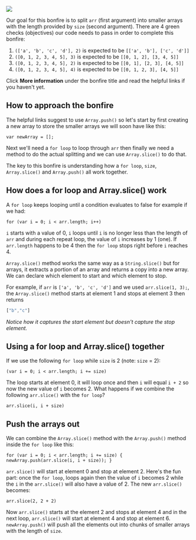 ![](http://i.imgur.com/CuXtGin.jpg)

Our goal for this bonfire is to split `arr` (first argument) into smaller arrays with the length provided by `size` (second argument). There are 4 green checks (objectives) our code needs to pass in order to complete this bonfire:

1. `(['a', 'b', 'c', 'd'], 2)` is expected to be `[['a', 'b'], ['c', 'd']]`
2. `([0, 1, 2, 3, 4, 5], 3)` is expected to be `[[0, 1, 2], [3, 4, 5]]`
3. `([0, 1, 2, 3, 4, 5], 2)` is expected to be `[[0, 1], [2, 3], [4, 5]]`
4. `([0, 1, 2, 3, 4, 5], 4)` is expected to be `[[0, 1, 2, 3], [4, 5]]`

Click **More information** under the bonfire title and read the helpful links if you haven't yet. 
&nbsp;

## How to approach the bonfire

The helpful links suggest to use `Array.push()` so let's start by first creating a new array to store the smaller arrays we will soon have like this: 

    var newArray = [];

Next we'll need a `for loop` to loop through `arr` then finally we need a method to do the actual splitting and we can use `Array.slice()` to do that. 

The key to this bonfire is understanding how a `for loop`, `size`, `Array.slice()` and `Array.push()` all work together.
&nbsp;

## How does a for loop and Array.slice() work

A `for loop` keeps looping until a condition evaluates to false for example if we had: 

    for (var i = 0; i < arr.length; i++) 

`i` starts with a value of 0, `i` loops until `i` is no longer less than the length of `arr` and during each repeat loop, the value of `i` increases by 1 (one). If `arr.length` happens to be 4 then the `for loop` stops right before `i` reaches 4.

`Array.slice()` method works the same way as a `String.slice()` but for arrays, it extracts a portion of an array and returns a copy into a new array. We can declare which element to start and which element to stop. 

For example, if `arr` is `['a', 'b', 'c', 'd']` and we used `arr.slice(1, 3);`, the `Array.slice()` method starts at element 1 and stops at element 3 then returns 
```js
["b","c"]
``` 
_Notice how it captures the start element but doesn't capture the stop element._
&nbsp;

## Using a for loop and Array.slice() together

If we use the following `for loop` while `size` is 2 (note: `size` = 2):

    (var i = 0; i < arr.length; i += size)

The loop starts at element 0, it will loop once and then `i` will equal `i + 2` so now the new value of `i` becomes 2. What happens if we combine the following `arr.slice()` with the `for loop`?

    arr.slice(i, i + size)

## Push the arrays out 

We can combine the `Array.slice()` method with the `Array.push()` method inside the `for loop` like this:

    for (var i = 0; i < arr.length; i += size) {
    newArray.push(arr.slice(i, i + size)); }

`arr.slice()` will start at element 0 and stop at element 2. Here's the fun part: once the `for loop`, loops again then the value of `i` becomes 2 while the `i` in the `arr.slice()` will also have a value of 2. The new `arr.slice()` becomes:

    arr.slice(2, 2 + 2)

Now `arr.slice()` starts at the element 2 and stops at element 4 and in the next loop, `arr.slice()` will start at element 4 and stop at element 6. `newArray.push()` will push all the elements out into chunks of smaller arrays with the length of `size`.